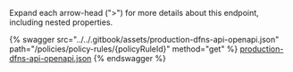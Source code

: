 Expand each arrow-head (">") for more details about this endpoint, including nested properties.  

 {% swagger src="../../.gitbook/assets/production-dfns-api-openapi.json" path="/policies/policy-rules/{policyRuleId}" method="get" %}
[production-dfns-api-openapi.json](../../.gitbook/assets/production-dfns-api-openapi.json)
{% endswagger %}
